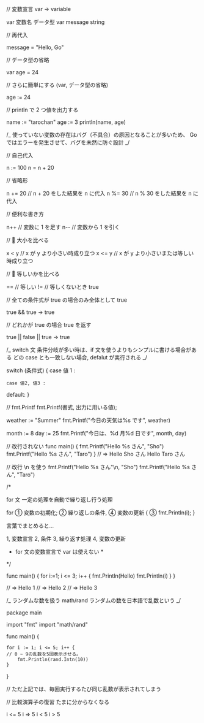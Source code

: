 // 変数宣言 var → variable

var 変数名 データ型
var message string

// 再代入

message = "Hello, Go"

// データ型の省略

var age = 24

// さらに簡単にする (var, データ型の省略)

age := 24

// println で 2 つ値を出力する

name := "tarochan"
age := 3
println(name, age)

/_
使っていない変数の存在はバグ（不具合）の原因となることが多いため、
Go ではエラーを発生させて、バグを未然に防ぐ設計
_/

// 自己代入

n := 100
n = n + 20

// 省略形

n += 20 // n + 20 をした結果を n に代入
n %= 30 // n % 30 をした結果を n に代入

// 便利な書き方

n++ // 変数に 1 を足す
n-- // 変数から 1 を引く

// 🐾 大小を比べる

x < y // x が y より小さい時成り立つ
x <= y // x が y より小さいまたは等しい時成り立つ

// 🐾 等しいかを比べる

== // 等しい
!= // 等しくないとき true

// 全ての条件式が true の場合のみ全体として true

true && true
-> true

// どれかが true の場合 true を返す

true || false || true
-> true

/_
switch 文
条件分岐が多い時は、if 文を使うよりもシンプルに書ける場合がある
どの case とも一致しない場合, defalut が実行される
_/

switch (条件式) {
case 値 1 :

    case 値2, 値3 :

default:
}

// fmt.Printf
fmt.Printf(書式, 出力に用いる値);

weather := "Summer"
fmt.Printf("今日の天気は%s です", weather)

month := 8
day := 25
fmt.Printf("今日は、%d 月%d 日です", month, day)

// 改行されない
func main() {
fmt.Printf("Hello %s さん", "Sho")
fmt.Printf("Hello %s さん", "Taro")
}
// => Hello Sho さん Hello Taro さん

// 改行 \n を使う
fmt.Printf("Hello %s さん"\n, "Sho")
fmt.Printf("Hello %s さん", "Taro")

/\*

for 文 一定の処理を自動で繰り返し行う処理

for ① 変数の初期化; ② 繰り返しの条件, ④ 変数の更新 {
③ fmt.Println(i);
}

言葉でまとめると...

1, 変数宣言
2, 条件
3, 繰り返す処理
4, 変数の更新

- for 文の変数宣言で var は使えない \*

\*/

func main() {
for i:=1; i <= 3; i++ {
fmt.Println(Hello)
fmt.Println(i)
}
}

// => Hello 1
// => Hello 2
// => Hello 3

/_
ランダムな数を扱う math/rand
ランダムの数を日本語で乱数という
_/

package main

import "fmt"
import "math/rand"

func main() {

    for i := 1; i <= 5; i++ {
    // 0 ~ 9の乱数を5回表示させる。
        fmt.Println(rand.Intn(10))
    }

}

// ただ上記では、毎回実行するたび同じ乱数が表示されてしまう

// 比較演算子の復習 たまに分からなくなる

i <= 5
i => 5
i < 5
i > 5
